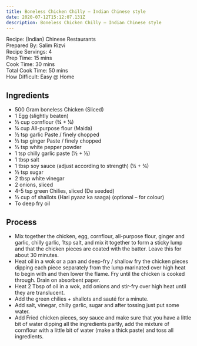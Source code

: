 ```yaml
---
title: Boneless Chicken Chilly – Indian Chinese style
date: 2020-07-12T15:12:07.131Z
description: Boneless Chicken Chilly – Indian Chinese style
---
```

Recipe: (Indian) Chinese Restaurants  
Prepared By: Salim Rizvi  
Recipe Servings: 4  
Prep Time: 15 mins  
Cook Time: 30 mins  
Total Cook Time: 50 mins   
How Difficult: Easy @ Home  

## Ingredients 
- 500 Gram boneless Chicken (Sliced)
- 1 Egg (slightly beaten)
- ½ cup cornflour (¾ + ¼)
- ¼ cup All-purpose flour (Maida)
- ½ tsp garlic Paste / finely chopped 
- ½ tsp ginger Paste / finely chopped
- ½ tsp white pepper powder 
- 1 tsp chilly garlic paste (½ + ½)
- 1 tbsp salt
- 1 tbsp soy sauce (adjust according to strength) (¼ + ¾)
- ½ tsp sugar 
- 2 tbsp white vinegar
- 2 onions, sliced
- 4-5 tsp green Chilies, sliced (De seeded)
- ½ cup of shallots (Hari pyaaz ka saaga) (optional – for colour)
- To deep fry oil

## Process
- Mix together the chicken, egg, cornflour, all-purpose flour, ginger and garlic, chilly garlic, 1tsp salt, and mix it together to form a sticky lump and that the chicken pieces are coated with the batter. Leave this for about 30 minutes.
- Heat oil in a wok or a pan and deep-fry / shallow fry the chicken pieces dipping each piece separately from the lump marinated over high heat to begin with and then lower the flame. Fry until the chicken is cooked through. Drain on absorbent paper.
- Heat 2 Tbsp of oil in a wok, add onions and stir-fry over high heat until they are translucent. 
- Add the green chilies + shallots and sauté for a minute.
- Add salt, vinegar, chilly garlic, sugar and after tossing just put some water. 
- Add Fried chicken pieces, soy sauce and make sure that you have a little bit of water dipping all the ingredients partly, add the mixture of cornflour with a little bit of water (make a thick paste) and toss all ingredients.
